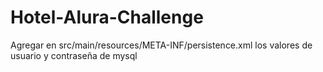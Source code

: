 # Hotel-Alura-Challenge

Agregar en src/main/resources/META-INF/persistence.xml los valores de usuario y contraseña de mysql
